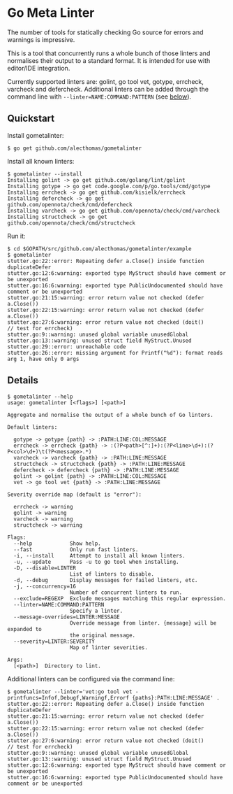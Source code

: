 # Go Meta Linter

The number of tools for statically checking Go source for errors and warnings
is impressive.

This is a tool that concurrently runs a whole bunch of those linters and
normalises their output to a standard format. It is intended for use with
editor/IDE integration.

Currently supported linters are: golint, go tool vet, gotype, errcheck,
varcheck and defercheck. Additional linters can be added through the
command line with `--linter=NAME:COMMAND:PATTERN` (see [below](#details)).

## Quickstart

Install gometalinter:

```
$ go get github.com/alecthomas/gometalinter
```

Install all known linters:

```
$ gometalinter --install
Installing golint -> go get github.com/golang/lint/golint
Installing gotype -> go get code.google.com/p/go.tools/cmd/gotype
Installing errcheck -> go get github.com/kisielk/errcheck
Installing defercheck -> go get github.com/opennota/check/cmd/defercheck
Installing varcheck -> go get github.com/opennota/check/cmd/varcheck
Installing structcheck -> go get github.com/opennota/check/cmd/structcheck
```

Run it:

```
$ cd $GOPATH/src/github.com/alecthomas/gometalinter/example
$ gometalinter
stutter.go:22::error: Repeating defer a.Close() inside function duplicateDefer
stutter.go:12:6:warning: exported type MyStruct should have comment or be unexported
stutter.go:16:6:warning: exported type PublicUndocumented should have comment or be unexported
stutter.go:21:15:warning: error return value not checked (defer a.Close())
stutter.go:22:15:warning: error return value not checked (defer a.Close())
stutter.go:27:6:warning: error return value not checked (doit()           // test for errcheck)
stutter.go:9::warning: unused global variable unusedGlobal
stutter.go:13::warning: unused struct field MyStruct.Unused
stutter.go:29::error: unreachable code
stutter.go:26::error: missing argument for Printf("%d"): format reads arg 1, have only 0 args
```

## Details

```
$ gometalinter --help
usage: gometalinter [<flags>] [<path>]

Aggregate and normalise the output of a whole bunch of Go linters.

Default linters:

  gotype -> gotype {path} -> :PATH:LINE:COL:MESSAGE
  errcheck -> errcheck {path} -> :(?P<path>[^:]+):(?P<line>\d+):(?P<col>\d+)\t(?P<message>.*)
  varcheck -> varcheck {path} -> :PATH:LINE:MESSAGE
  structcheck -> structcheck {path} -> :PATH:LINE:MESSAGE
  defercheck -> defercheck {path} -> :PATH:LINE:MESSAGE
  golint -> golint {path} -> :PATH:LINE:COL:MESSAGE
  vet -> go tool vet {path} -> :PATH:LINE:MESSAGE

Severity override map (default is "error"):

  errcheck -> warning
  golint -> warning
  varcheck -> warning
  structcheck -> warning

Flags:
  --help            Show help.
  --fast            Only run fast linters.
  -i, --install     Attempt to install all known linters.
  -u, --update      Pass -u to go tool when installing.
  -D, --disable=LINTER
                    List of linters to disable.
  -d, --debug       Display messages for failed linters, etc.
  -j, --concurrency=16
                    Number of concurrent linters to run.
  --exclude=REGEXP  Exclude messages matching this regular expression.
  --linter=NAME:COMMAND:PATTERN
                    Specify a linter.
  --message-overrides=LINTER:MESSAGE
                    Override message from linter. {message} will be expanded to
                    the original message.
  --severity=LINTER:SEVERITY
                    Map of linter severities.

Args:
  [<path>]  Directory to lint.
```

Additional linters can be configured via the command line:

```
$ gometalinter --linter='vet:go tool vet -printfuncs=Infof,Debugf,Warningf,Errorf {paths}:PATH:LINE:MESSAGE' .
stutter.go:22::error: Repeating defer a.Close() inside function duplicateDefer
stutter.go:21:15:warning: error return value not checked (defer a.Close())
stutter.go:22:15:warning: error return value not checked (defer a.Close())
stutter.go:27:6:warning: error return value not checked (doit()           // test for errcheck)
stutter.go:9::warning: unused global variable unusedGlobal
stutter.go:13::warning: unused struct field MyStruct.Unused
stutter.go:12:6:warning: exported type MyStruct should have comment or be unexported
stutter.go:16:6:warning: exported type PublicUndocumented should have comment or be unexported
```

